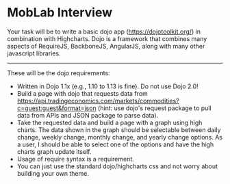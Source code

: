 MobLab Interview
=============

Your task will be to write a basic dojo app (https://dojotoolkit.org/) in combination with Highcharts. Dojo is a framework that combines many aspects of RequireJS, BackboneJS, AngularJS, along with many other javascript libraries.

---
These will be the dojo requirements:

* Written in Dojo 1.1x (e.g., 1.10 to 1.13 is fine). Do not use Dojo 2.0!
* Build a page with dojo that requests data from https://api.tradingeconomics.com/markets/commodities?c=guest:guest&format=json (hint: use dojo's request package to pull data from APIs and JSON package to parse data).
* Take the requested data and build a page with a graph using high charts. The data shown in the graph should be selectable between daily change, weekly change, monthly change, and yearly change options. As a user, I should be able to select one of the options and have the high charts graph update itself.
* Usage of require syntax is a requirement.
* You can just use the standard dojo/highcharts css and not worry about building your own theme.

